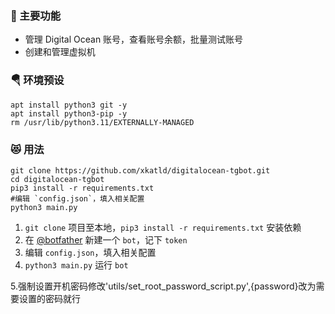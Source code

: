 ### 🔖 主要功能

+ 管理 Digital Ocean 账号，查看账号余额，批量测试账号
+ 创建和管理虚拟机

### 🪂 环境预设

```
apt install python3 git -y
apt install python3-pip -y
rm /usr/lib/python3.11/EXTERNALLY-MANAGED
```

### 😻 用法

```
git clone https://github.com/xkatld/digitalocean-tgbot.git
cd digitalocean-tgbot
pip3 install -r requirements.txt
#编辑 `config.json`，填入相关配置
python3 main.py
```
1. `git clone` 项目至本地，`pip3 install -r requirements.txt` 安装依赖
2. 在 [@botfather](https://t.me/botfather) 新建一个 `bot`，记下 `token`
3. 编辑 `config.json`，填入相关配置
4. `python3 main.py` 运行 `bot`

5.强制设置开机密码修改'utils/set_root_password_script.py',{password}改为需要设置的密码就行
